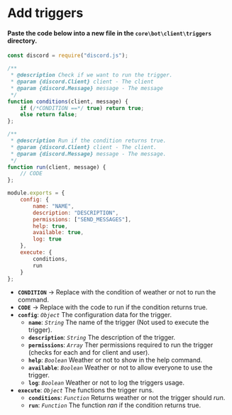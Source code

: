 # Add triggers
#### Paste the code below into a new file in the `core\bot\client\triggers` directory.
```js
const discord = require("discord.js");

/**
 * @description Check if we want to run the trigger.
 * @param {discord.Client} client - The client
 * @param {discord.Message} message - The message
 */
function conditions(client, message) {
    if (/*CONDITION ==*/ true) return true;
    else return false;
};

/**
 * @description Run if the condition returns true.
 * @param {discord.Client} client - The client.
 * @param {discord.Message} message - The message.
 */
function run(client, message) {
    // CODE
};

module.exports = {
    config: {
        name: "NAME",
        description: "DESCRIPTION",
        permissions: ["SEND_MESSAGES"],
        help: true,
        available: true,
        log: true
    },
    execute: {
        conditions,
        run
    }
};
```
* **`CONDITION`** → Replace with the condition of weather or not to run the command.
* **`CODE`** → Replace with the code to run if the condition returns true.
* **`config`**: *`Object`* The configuration data for the trigger.
    * **`name`**: *`String`* The name of the trigger (Not used to execute the trigger).
    * **`description`**: *`String`* The description of the trigger.
    * **`permissions`**: *`Array`* Ther permissions required to run the trigger (checks for each and for client and user).
    * **`help`**: *`Boolean`* Weather or not to show in the help command.
    * **`available`**: *`Boolean`* Weather or not to allow everyone to use the trigger.
    * **`log`**: *`Boolean`* Weather or not to log the triggers usage.
* **`execute`**: *`Object`* The functions the trigger runs.
    * **`conditions`**: *`Function`* Returns weather or not the trigger should *run*.
    * **`run`**: *`Function`* The function *ran* if the condition returns true.